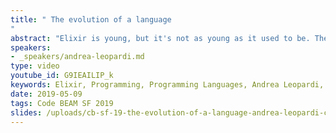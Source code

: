 ```yaml
---
title: " The evolution of a language
"
abstract: "Elixir is young, but it's not as young as it used to be. The language has been stable for a long time now, but that doesn't mean it hasn't evolved. In this talk, I want to tell the story of how Elixir grew up to be what it is today. We'll talk about how the language changed to work better for the community, and how the community changed to write better Elixir. We'll try to guess at where this is all going next."
speakers:
- _speakers/andrea-leopardi.md
type: video
youtube_id: G9IEAILIP_k
keywords: Elixir, Programming, Programming Languages, Andrea Leopardi, Code BEAM SF
date: 2019-05-09
tags: Code BEAM SF 2019
slides: /uploads/cb-sf-19-the-evolution-of-a-language-andrea-leopardi-compressed-1.pdf
---
```

